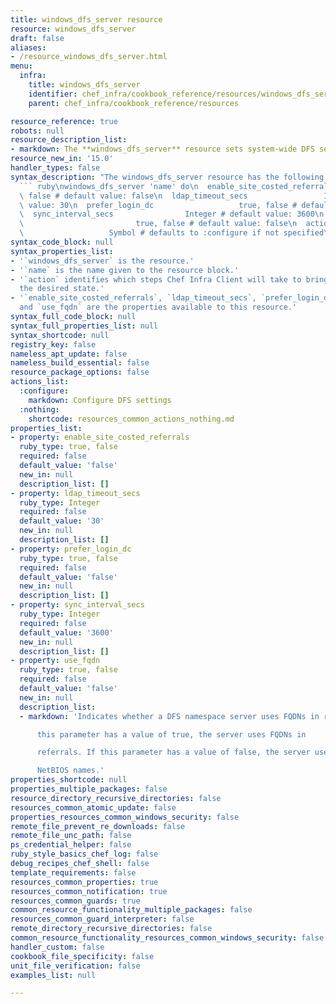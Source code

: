 ```yaml
---
title: windows_dfs_server resource
resource: windows_dfs_server
draft: false
aliases:
- /resource_windows_dfs_server.html
menu:
  infra:
    title: windows_dfs_server
    identifier: chef_infra/cookbook_reference/resources/windows_dfs_server windows_dfs_server
    parent: chef_infra/cookbook_reference/resources

resource_reference: true
robots: null
resource_description_list:
- markdown: The **windows_dfs_server** resource sets system-wide DFS settings.
resource_new_in: '15.0'
handler_types: false
syntax_description: "The windows_dfs_server resource has the following syntax:\n\n\
  ``` ruby\nwindows_dfs_server 'name' do\n  enable_site_costed_referrals      true,\
  \ false # default value: false\n  ldap_timeout_secs                 Integer # default\
  \ value: 30\n  prefer_login_dc                   true, false # default value: false\n\
  \  sync_interval_secs                Integer # default value: 3600\n  use_fqdn \
  \                         true, false # default value: false\n  action         \
  \                   Symbol # defaults to :configure if not specified\nend\n```"
syntax_code_block: null
syntax_properties_list:
- '`windows_dfs_server` is the resource.'
- '`name` is the name given to the resource block.'
- '`action` identifies which steps Chef Infra Client will take to bring the node into
  the desired state.'
- '`enable_site_costed_referrals`, `ldap_timeout_secs`, `prefer_login_dc`, `sync_interval_secs`,
  and `use_fqdn` are the properties available to this resource.'
syntax_full_code_block: null
syntax_full_properties_list: null
syntax_shortcode: null
registry_key: false
nameless_apt_update: false
nameless_build_essential: false
resource_package_options: false
actions_list:
  :configure:
    markdown: Configure DFS settings
  :nothing:
    shortcode: resources_common_actions_nothing.md
properties_list:
- property: enable_site_costed_referrals
  ruby_type: true, false
  required: false
  default_value: 'false'
  new_in: null
  description_list: []
- property: ldap_timeout_secs
  ruby_type: Integer
  required: false
  default_value: '30'
  new_in: null
  description_list: []
- property: prefer_login_dc
  ruby_type: true, false
  required: false
  default_value: 'false'
  new_in: null
  description_list: []
- property: sync_interval_secs
  ruby_type: Integer
  required: false
  default_value: '3600'
  new_in: null
  description_list: []
- property: use_fqdn
  ruby_type: true, false
  required: false
  default_value: 'false'
  new_in: null
  description_list:
  - markdown: 'Indicates whether a DFS namespace server uses FQDNs in referrals. If

      this parameter has a value of true, the server uses FQDNs in

      referrals. If this parameter has a value of false, the server uses

      NetBIOS names.'
properties_shortcode: null
properties_multiple_packages: false
resource_directory_recursive_directories: false
resources_common_atomic_update: false
properties_resources_common_windows_security: false
remote_file_prevent_re_downloads: false
remote_file_unc_path: false
ps_credential_helper: false
ruby_style_basics_chef_log: false
debug_recipes_chef_shell: false
template_requirements: false
resources_common_properties: true
resources_common_notification: true
resources_common_guards: true
common_resource_functionality_multiple_packages: false
resources_common_guard_interpreter: false
remote_directory_recursive_directories: false
common_resource_functionality_resources_common_windows_security: false
handler_custom: false
cookbook_file_specificity: false
unit_file_verification: false
examples_list: null

---
```

